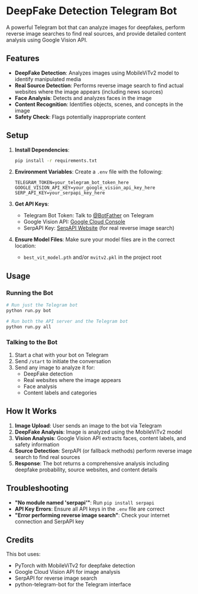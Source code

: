 # DeepFake Detection Telegram Bot

A powerful Telegram bot that can analyze images for deepfakes, perform reverse image searches to find real sources, and provide detailed content analysis using Google Vision API.

## Features

- **DeepFake Detection**: Analyzes images using MobileViTv2 model to identify manipulated media
- **Real Source Detection**: Performs reverse image search to find actual websites where the image appears (including news sources)
- **Face Analysis**: Detects and analyzes faces in the image
- **Content Recognition**: Identifies objects, scenes, and concepts in the image
- **Safety Check**: Flags potentially inappropriate content

## Setup

1. **Install Dependencies**:
   ```bash
   pip install -r requirements.txt
   ```

2. **Environment Variables**:
   Create a `.env` file with the following:
   ```
   TELEGRAM_TOKEN=your_telegram_bot_token_here
   GOOGLE_VISION_API_KEY=your_google_vision_api_key_here
   SERP_API_KEY=your_serpapi_key_here
   ```

3. **Get API Keys**:
   - Telegram Bot Token: Talk to [@BotFather](https://t.me/botfather) on Telegram
   - Google Vision API: [Google Cloud Console](https://console.cloud.google.com/apis/library/vision.googleapis.com)
   - SerpAPI Key: [SerpAPI Website](https://serpapi.com/) (for real reverse image search)

4. **Ensure Model Files**:
   Make sure your model files are in the correct location:
   - `best_vit_model.pth` and/or `mvitv2.pkl` in the project root

## Usage

### Running the Bot

```bash
# Run just the Telegram bot
python run.py bot

# Run both the API server and the Telegram bot
python run.py all
```

### Talking to the Bot

1. Start a chat with your bot on Telegram
2. Send `/start` to initiate the conversation
3. Send any image to analyze it for:
   - DeepFake detection
   - Real websites where the image appears
   - Face analysis
   - Content labels and categories

## How It Works

1. **Image Upload**: User sends an image to the bot via Telegram
2. **DeepFake Analysis**: Image is analyzed using the MobileViTv2 model
3. **Vision Analysis**: Google Vision API extracts faces, content labels, and safety information
4. **Source Detection**: SerpAPI (or fallback methods) perform reverse image search to find real sources
5. **Response**: The bot returns a comprehensive analysis including deepfake probability, source websites, and content details

## Troubleshooting

- **"No module named 'serpapi'"**: Run `pip install serpapi`
- **API Key Errors**: Ensure all API keys in the `.env` file are correct
- **"Error performing reverse image search"**: Check your internet connection and SerpAPI key

## Credits

This bot uses:
- PyTorch with MobileViTv2 for deepfake detection
- Google Cloud Vision API for image analysis
- SerpAPI for reverse image search
- python-telegram-bot for the Telegram interface 
